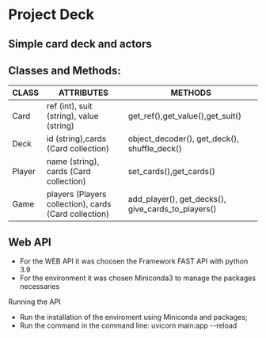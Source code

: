 # Project Deck
## Simple card deck and actors

## Classes and Methods:


|CLASS           |ATTRIBUTES                     |METHODS                      |
|----------------|-------------------------------|-----------------------------|
|Card            |ref (int), suit (string), value (string) | get_ref(),get_value(),get_suit()            |
|Deck            |id (string),cards (Card collection)      |object_decoder(), get_deck(), shuffle_deck()          |
|Player          | name (string), cards (Card collection)  |set_cards(),get_cards() |
|Game            | players (Players collection), cards (Card collection)  |add_player(), get_decks(), give_cards_to_players()|


## Web API

- For the WEB API it was choosen the Framework FAST API with python 3.9
- For the environment it was chosen Miniconda3 to manage the packages necessaries

Running the API
- Run the installation of the enviroment using Miniconda and packages;
- Run the command in the command line:  uvicorn main:app --reload
